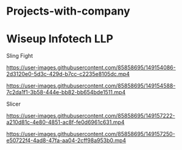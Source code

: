 # Projects-with-company

# Wiseup Infotech LLP
Sling Fight


https://user-images.githubusercontent.com/85858695/149154086-2d3120e0-5d3c-429d-b7cc-c2235e8105dc.mp4



https://user-images.githubusercontent.com/85858695/149154588-7c2da1f1-3b58-444e-bb82-bb654bde1511.mp4


Slicer


https://user-images.githubusercontent.com/85858695/149157222-a210d81c-4e80-4851-ac8f-fe0d6961c631.mp4



https://user-images.githubusercontent.com/85858695/149157250-e50722f4-4ad8-47fa-aa04-2cff98a953b0.mp4
#
